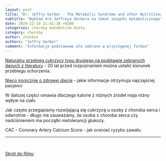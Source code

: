 ```yaml
---
layout: post
title: "Dr. Jeffry Gerber - The Metabolic Syndrome and other Nutritional Disorders (WIDEO)"
subtitle: "Wykład dra Jeffreya Gerbera na temat zespołu matabolicznego"
date: 2020-12-10 21:41:38 +0200
categories: choroby matabolizm dieta
category: choroby
author: ztankoz
authors: "Jeffry Gerber"
comment: "Informacje podstawowe ale zebrane w przystępnej formie"
---
```


[Naturalny przebieg cukrzycy typu drugiego na podstawie zebranych danych z literatury](https://youtu.be/7zZpbnKa6lU?t=388) - 20 lat przed rozpoznaniem można ustalić kierunek przebiegu schorzenia.

[Nieco ironicznie o zdrowej diecie](https://youtu.be/7zZpbnKa6lU?t=502) - jakie informacje otrzymuja najczęściej pacjenci

W dalszej części omawia dlaczego kalorie z różnych źródeł maja różny wpływ na ciało

Jak często przegapiamy rozwijającą się cukrzycę u osoby z choroba serca i odwrotnie - długo nie zauważamy, że osoba z choroba serca czy nadciśnieniem ma początki nietolerancji glukozy.

CAC - Coronary Artery Calcium Score - jak oceniać ryzyko zawału.

<hr>
<br>

[Skrót do filmu](https://youtu.be/7zZpbnKa6lU)

